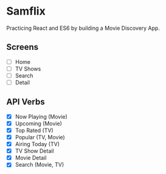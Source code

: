 # Samflix

Practicing React and ES6 by building a Movie Discovery App.

## Screens

- [ ] Home
- [ ] TV Shows
- [ ] Search
- [ ] Detail

## API Verbs
- [x] Now Playing (Movie)
- [x] Upcoming (Movie)
- [x] Top Rated (TV)
- [x] Popular (TV, Movie)
- [x] Airing Today (TV)
- [x] TV Show Detail
- [x] Movie Detail
- [x] Search (Movie, TV)
